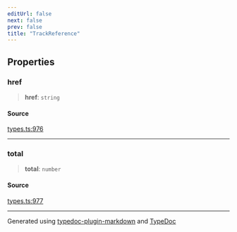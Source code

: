 ```yaml
---
editUrl: false
next: false
prev: false
title: "TrackReference"
---
```


## Properties

### href

> **href**: `string`

#### Source

[types.ts:976](https://github.com/fostertheweb/spotify-web-sdk/blob/eb6b780/src/types.ts#L976)

***

### total

> **total**: `number`

#### Source

[types.ts:977](https://github.com/fostertheweb/spotify-web-sdk/blob/eb6b780/src/types.ts#L977)

***

Generated using [typedoc-plugin-markdown](https://www.npmjs.com/package/typedoc-plugin-markdown) and [TypeDoc](https://typedoc.org/)

